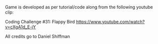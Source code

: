 Game is developed as per tutorial/code along from the following youtube clip:

Coding Challenge #31: Flappy Bird
https://www.youtube.com/watch?v=cXgA1d_E-jY

All credits go to Daniel Shiffman